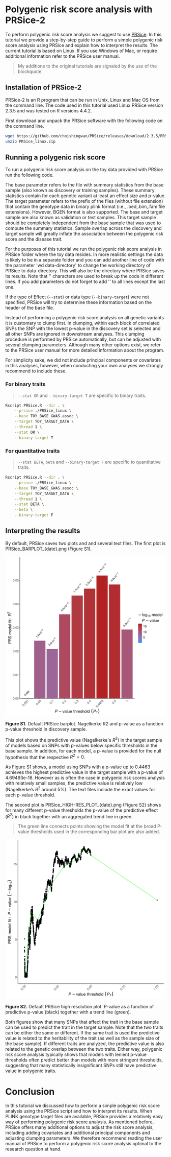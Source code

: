 # Polygenic risk score analysis with PRSice-2

To perform polygenic risk score analysis we suggest to use [PRSice](https://choishingwan.github.io/PRS-Tutorial/). In this tutorial we provide a step-by-step guide to perform a simple polygenic risk score analysis using PRSice and explain how to interpret the results. The current tutorial is based on Linux. If you use Windows of Mac, or require additional information refer to the PRSice user manual.

> My additions to the original tutorials are signaled by the use of the blockquote.

## Installation of PRSice-2

PRSice-2 is an R program that can be run in Unix, Linux and Mac OS from the command line. The code used in this tutorial used Linux PRSice version 2.3.5 and was tested on R versions 4.4.2. 

First download and unpack the PRSice software with the following code on the command line.
```bash
wget https://github.com/choishingwan/PRSice/releases/download/2.3.5/PRSice_linux.zip
unzip PRSice_linux.zip
```

## Running a polygenic risk score

To run a polygenic risk score analysis on the toy data provided with PRSice run the following code.

The base parameter refers to the file with summary statistics from the base sample (also known as discovery or training samples). These summary statistics contain for each genetic variant at least an effect size and p-value. The target parameter refers to the prefix of the files (without file extension) that contain the genotype data in binary plink format (i.e., .bed,.bim,.fam file extensions). However, BGEN format is also supported. The base and target sample are also known as validation or test samples. This target sample should be completely independent from the base sample that was used to compute the summary statistics. Sample overlap across the discovery and target sample will greatly inflate the association between the polygenic risk score and the disease trait. 

For the purposes of this tutorial we run the polygenic risk score analysis in PRSice folder where the toy data resides. In more realistic settings the data is likely to be in a separate folder and you can add another line of code with the parameter 'wd data-directory' to change the working directory of PRSice to data-directory. This will also be the directory where PRSice saves its results. Note that '\' characters are used to break up the code in different lines. If you add parameters do not forget to add '\' to all lines except the last one.

If the type of Effect (`--stat`) or data type (`--binary-target`) were not specified, PRSice will try to determine these information based on the header of the base file. 

Instead of performing a polygenic risk score analysis on all genetic variants it is customary to clump first. In clumping, within each block of correlated SNPs the SNP with the lowest p-value in the discovery set is selected and all other SNPs are ignored in downstream analyses. This clumping procedure is performed by PRSice automatically, but can be adjusted with several clumping parameters. Although many other options exist, we refer to the PRSice user manual for more detailed information about the program.

For simplicity sake, we did not include principal components or covariates in this analyses, however, when conducting your own analyses we strongly recommend to include these.

### For binary traits

> `--stat OR` and `--binary-target T` are specific to binary traits.

```bash
Rscript PRSice.R --dir . \
    --prsice ./PRSice_linux \
    --base TOY_BASE_GWAS.assoc \
    --target TOY_TARGET_DATA \
    --thread 1 \
    --stat OR \
    --binary-target T
```

### For quantitative traits

> `--stat BETA`, `beta` and `--binary-target F` are specific to quantitative traits.

```bash
Rscript PRSice.R --dir . \
    --prsice ./PRSice_linux \
    --base TOY_BASE_GWAS.assoc \
    --target TOY_TARGET_DATA \
    --thread 1 \
    --stat BETA \
    --beta \
    --binary-target F
```

## Interpreting the results

By default, PRSice saves two plots and and several text files. The first plot is PRSice_BARPLOT_{date}.png (Figure S1).

<p align="center">
<img src="PRSice_BARPLOT_2025-01-27.png" alt="default bar plot" width="500"/>
</p>

**Figure S1.** Default PRSice barplot. Nagelkerke R2 and p-value as a function p-value threshold in discovery sample.

This plot shows the predictive value (Nagelkerke's $R^2$) in the target sample of models based on SNPs with p-values below specific thresholds in the base sample. In addition, for each model, a p-value is provided for the null hypothesis that the respective $R^2 = 0$.

As Figure S1 shows, a model using SNPs with a p-value up to 0.4463 achieves the highest predictive value in the target sample with a p-value of 4.69493e-18. However as is often the case in polygenic risk scores analysis with relatively small samples, the predictive value is relatively low (Nagelkerke’s $R^2$ around 5%). The text files include the exact  values for each p-value threshold.

The second plot is PRSice_HIGH-RES_PLOT_{date}.png (Figure S2) shows for many different p-value thresholds the p-value of the predictive effect ($R^2$) in black together with an aggregated trend line in green.

> The green line connects points showing the model fit at the broad P-value thresholds used in the corresponding bar plot are also added.

<p align="center">
<img src="PRSice_HIGH-RES_PLOT_2025-01-27.png" alt="default high-res plot" width="500"/>
</p>

**Figure S2.** Default PRSice high resolution plot. P-value as a function of predictive p-value (black) together with a trend line (green).

Both figures show that many SNPs that affect the trait in the base sample can be used to predict the trait in the target sample. Note that the two traits can be either the same or different. If the same trait is used the predictive value is related to the heritability of the trait (as well as the sample size of the base sample). If different traits are analyzed, the predictive value is also related to the genetic overlap between the two traits. Either way, polygenic risk score analysis typically shows that models with lenient p-value thresholds often predict better than models with more stringent thresholds, suggesting that many statistically insignificant SNPs still have predictive value in polygenic traits.

# Conclusion

In this tutorial we discussed how to perform a simple polygenic risk score analysis using the PRSice script and how to interpret its results. When PLINK genotype target files are available, PRSice provides a relatively easy way of performing polygenic risk score analysis. As mentioned before, PRSice offers many additional options to adjust the risk score analysis, including adding covariates and additional principal components and adjusting clumping parameters. We therefore recommend reading the user manual of PRSice to perform a polygenic risk score analysis optimal to the research question at hand.